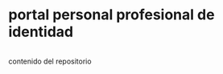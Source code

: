 # portal personal profesional de identidad
<p alinig="center">
<img scr= "varios/logos.png" with="300">
</p>
contenido del repositorio
